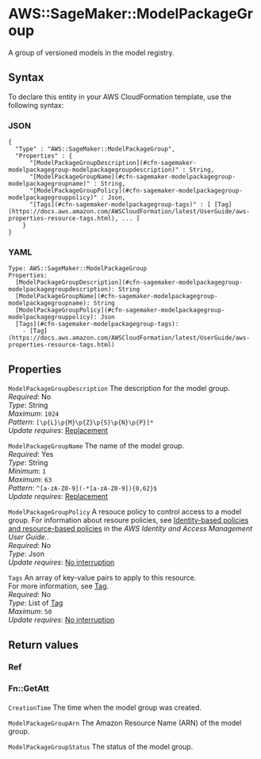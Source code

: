 # AWS::SageMaker::ModelPackageGroup<a name="aws-resource-sagemaker-modelpackagegroup"></a>

A group of versioned models in the model registry\.

## Syntax<a name="aws-resource-sagemaker-modelpackagegroup-syntax"></a>

To declare this entity in your AWS CloudFormation template, use the following syntax:

### JSON<a name="aws-resource-sagemaker-modelpackagegroup-syntax.json"></a>

```
{
  "Type" : "AWS::SageMaker::ModelPackageGroup",
  "Properties" : {
      "[ModelPackageGroupDescription](#cfn-sagemaker-modelpackagegroup-modelpackagegroupdescription)" : String,
      "[ModelPackageGroupName](#cfn-sagemaker-modelpackagegroup-modelpackagegroupname)" : String,
      "[ModelPackageGroupPolicy](#cfn-sagemaker-modelpackagegroup-modelpackagegrouppolicy)" : Json,
      "[Tags](#cfn-sagemaker-modelpackagegroup-tags)" : [ [Tag](https://docs.aws.amazon.com/AWSCloudFormation/latest/UserGuide/aws-properties-resource-tags.html), ... ]
    }
}
```

### YAML<a name="aws-resource-sagemaker-modelpackagegroup-syntax.yaml"></a>

```
Type: AWS::SageMaker::ModelPackageGroup
Properties:
  [ModelPackageGroupDescription](#cfn-sagemaker-modelpackagegroup-modelpackagegroupdescription): String
  [ModelPackageGroupName](#cfn-sagemaker-modelpackagegroup-modelpackagegroupname): String
  [ModelPackageGroupPolicy](#cfn-sagemaker-modelpackagegroup-modelpackagegrouppolicy): Json
  [Tags](#cfn-sagemaker-modelpackagegroup-tags):
    - [Tag](https://docs.aws.amazon.com/AWSCloudFormation/latest/UserGuide/aws-properties-resource-tags.html)
```

## Properties<a name="aws-resource-sagemaker-modelpackagegroup-properties"></a>

`ModelPackageGroupDescription` <a name="cfn-sagemaker-modelpackagegroup-modelpackagegroupdescription"></a>
The description for the model group\.  
_Required_: No  
_Type_: String  
_Maximum_: `1024`  
_Pattern_: `[\p{L}\p{M}\p{Z}\p{S}\p{N}\p{P}]*`  
_Update requires_: [Replacement](https://docs.aws.amazon.com/AWSCloudFormation/latest/UserGuide/using-cfn-updating-stacks-update-behaviors.html#update-replacement)

`ModelPackageGroupName` <a name="cfn-sagemaker-modelpackagegroup-modelpackagegroupname"></a>
The name of the model group\.  
_Required_: Yes  
_Type_: String  
_Minimum_: `1`  
_Maximum_: `63`  
_Pattern_: `^[a-zA-Z0-9](-*[a-zA-Z0-9]){0,62}$`  
_Update requires_: [Replacement](https://docs.aws.amazon.com/AWSCloudFormation/latest/UserGuide/using-cfn-updating-stacks-update-behaviors.html#update-replacement)

`ModelPackageGroupPolicy` <a name="cfn-sagemaker-modelpackagegroup-modelpackagegrouppolicy"></a>
A resouce policy to control access to a model group\. For information about resoure policies, see [Identity\-based policies and resource\-based policies](https://docs.aws.amazon.com/IAM/latest/UserGuide/access_policies_identity-vs-resource.html) in the _AWS Identity and Access Management User Guide\._\.  
_Required_: No  
_Type_: Json  
_Update requires_: [No interruption](https://docs.aws.amazon.com/AWSCloudFormation/latest/UserGuide/using-cfn-updating-stacks-update-behaviors.html#update-no-interrupt)

`Tags` <a name="cfn-sagemaker-modelpackagegroup-tags"></a>
An array of key\-value pairs to apply to this resource\.  
For more information, see [Tag](https://docs.aws.amazon.com/AWSCloudFormation/latest/UserGuide/aws-properties-resource-tags.html)\.  
_Required_: No  
_Type_: List of [Tag](https://docs.aws.amazon.com/AWSCloudFormation/latest/UserGuide/aws-properties-resource-tags.html)  
_Maximum_: `50`  
_Update requires_: [No interruption](https://docs.aws.amazon.com/AWSCloudFormation/latest/UserGuide/using-cfn-updating-stacks-update-behaviors.html#update-no-interrupt)

## Return values<a name="aws-resource-sagemaker-modelpackagegroup-return-values"></a>

### Ref<a name="aws-resource-sagemaker-modelpackagegroup-return-values-ref"></a>

### Fn::GetAtt<a name="aws-resource-sagemaker-modelpackagegroup-return-values-fn--getatt"></a>

#### <a name="aws-resource-sagemaker-modelpackagegroup-return-values-fn--getatt-fn--getatt"></a>

`CreationTime` <a name="CreationTime-fn::getatt"></a>
The time when the model group was created\.

`ModelPackageGroupArn` <a name="ModelPackageGroupArn-fn::getatt"></a>
The Amazon Resource Name \(ARN\) of the model group\.

`ModelPackageGroupStatus` <a name="ModelPackageGroupStatus-fn::getatt"></a>
The status of the model group\.
